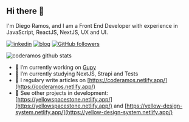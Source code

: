 ## Hi there 👋

I'm Diego Ramos, and I am a Front End Developer with experience in JavaScript, ReactJS, NextJS, UX and UI.

[![linkedin](https://img.shields.io/badge/-linkedin-171717?style=flat-square&logo=Linkedin&logoColor=white&link=https://www.linkedin.com/in/coderamos/)](https://www.linkedin.com/in/coderamos/)
[![blog](https://img.shields.io/badge/-blog-171717?style=flat-square&logo=Ghost&logoColor=white&link=https://coderamos.netlify.app/)](https://coderamos.netlify.app/)
[![GitHub followers](https://img.shields.io/github/followers/coderamos.svg?style=social&label=follow&maxAge=2592000)](https://github.com/coderamos?tab=followers)

![coderamos github stats](https://github-readme-stats.vercel.app/api?username=coderamos&show_icons=true&title_color=FFCB00&icon_color=FFCB00&text_color=FFFFFF&bg_color=171717)

- 🔭 I’m currently working on [Gupy](https://www.gupy.io/)
- 🌱 I’m currently studying NextJS, Strapi and Tests
- 📝 I regulary write articles on [https://coderamos.netlify.app/](https://coderamos.netlify.app/)
- 👀 See other projects in development: [https://yellowspacestone.netlify.app/](https://yellowspacestone.netlify.app/) and [https://yellow-design-system.netlify.app/](https://yellow-design-system.netlify.app/)
